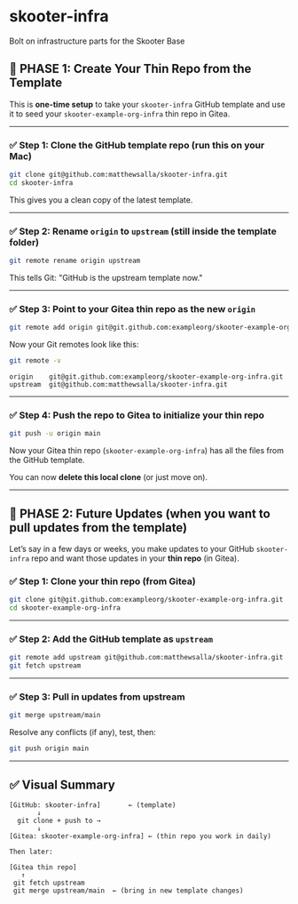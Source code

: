 # skooter-infra
Bolt on infrastructure parts for the Skooter Base

## 🧱 PHASE 1: Create Your Thin Repo from the Template

This is **one-time setup** to take your `skooter-infra` GitHub template and use it to seed your `skooter-example-org-infra` thin repo in Gitea.

---

### ✅ Step 1: Clone the GitHub template repo (run this on your Mac)

```bash
git clone git@github.com:matthewsalla/skooter-infra.git
cd skooter-infra
```

This gives you a clean copy of the latest template.

---

### ✅ Step 2: Rename `origin` to `upstream` (still inside the template folder)

```bash
git remote rename origin upstream
```

This tells Git: "GitHub is the upstream template now."

---

### ✅ Step 3: Point to your **Gitea thin repo** as the new `origin`

```bash
git remote add origin git@git.github.com:exampleorg/skooter-example-org-infra.git
```

Now your Git remotes look like this:

```bash
git remote -v
```

```
origin    git@git.github.com:exampleorg/skooter-example-org-infra.git
upstream  git@github.com:matthewsalla/skooter-infra.git
```

---

### ✅ Step 4: Push the repo to Gitea to initialize your thin repo

```bash
git push -u origin main
```

Now your Gitea thin repo (`skooter-example-org-infra`) has all the files from the GitHub template.

You can now **delete this local clone** (or just move on).

---

## 🔁 PHASE 2: Future Updates (when you want to pull updates from the template)

Let’s say in a few days or weeks, you make updates to your GitHub `skooter-infra` repo and want those updates in your **thin repo** (in Gitea).

### ✅ Step 1: Clone your thin repo (from Gitea)

```bash
git clone git@git.github.com:exampleorg/skooter-example-org-infra.git
cd skooter-example-org-infra
```

---

### ✅ Step 2: Add the GitHub template as `upstream`

```bash
git remote add upstream git@github.com:matthewsalla/skooter-infra.git
git fetch upstream
```

---

### ✅ Step 3: Pull in updates from upstream

```bash
git merge upstream/main
```

Resolve any conflicts (if any), test, then:

```bash
git push origin main
```

---

## ✅ Visual Summary

```text
[GitHub: skooter-infra]       ← (template)
       ↓
  git clone + push to →
       ↓
[Gitea: skooter-example-org-infra] ← (thin repo you work in daily)

Then later:

[Gitea thin repo]
   ↑
 git fetch upstream
 git merge upstream/main  ← (bring in new template changes)
```
